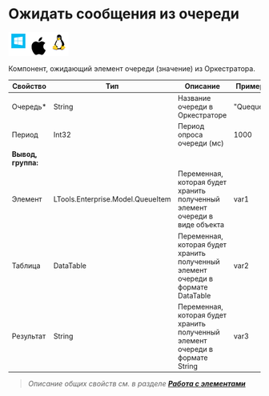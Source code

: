 # Ожидать сообщения из очереди

![](<../../../../.gitbook/assets/image (815).png>)

Компонент, ожидающий элемент очереди (значение) из Оркестратора.


| Свойство   | Тип    | Описание                 | Пример
| ---------- | ------ | ------------------------ | ---------
| Очередь\*  | String | Название очереди в Оркестраторе | "Queque"
| Период     | Int32  | Период опроса очереди (мс) | 1000
| **Вывод, группа:** |  |  |
| Элемент    | LTools.Enterprise.Model.QueueItem | Переменная, которая будет хранить полученный элемент очереди в виде объекта| var1
| Таблица    | DataTable | Переменная, которая будет хранить полученный элемент очереди в формате DataTable | var2
| Результат  | String | Переменная, которая будет хранить полученный элемент очереди в формате String | var3

> *Описание общих свойств см. в разделе [**Работа с элементами**](https://docs.primo-rpa.ru/primo-rpa/primo-studio/process/elements)*

  
